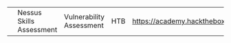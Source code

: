 
|     |                          |                          |     |                                                        |
| --- | ------------------------ | ------------------------ | --- | ------------------------------------------------------ |
|     | Nessus Skills Assessment | Vulnerability Assessment | HTB | https://academy.hackthebox.com/module/108/section/1233 |


